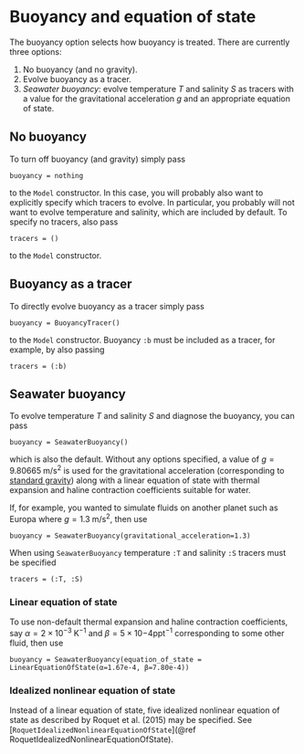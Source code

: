 # Buoyancy and equation of state
The buoyancy option selects how buoyancy is treated. There are currently three options:
1. No buoyancy (and no gravity).
2. Evolve buoyancy as a tracer.
3. _Seawater buoyancy_: evolve temperature $T$ and salinity $S$ as tracers with a value for the gravitational
   acceleration $g$ and an appropriate equation of state.

## No buoyancy
To turn off buoyancy (and gravity) simply pass
```@example
buoyancy = nothing
```
to the `Model` constructor. In this case, you will probably also want to explicitly specify which tracers to evolve.
In particular, you probably will not want to evolve temperature and salinity, which are included by default. To specify
no tracers, also pass
```@example
tracers = ()
```
to the `Model` constructor.

## Buoyancy as a tracer
To directly evolve buoyancy as a tracer simply pass
```@example
buoyancy = BuoyancyTracer()
```
to the `Model` constructor. Buoyancy `:b` must be included as a tracer, for example, by also passing
```@example
tracers = (:b)
```

## Seawater buoyancy
To evolve temperature $T$ and salinity $S$ and diagnose the buoyancy, you can pass
```@example
buoyancy = SeawaterBuoyancy()
```
which is also the default. Without any options specified, a value of $g = 9.80665 \; \text{m/s}^2$ is used for the
gravitational acceleration (corresponding to [standard gravity](https://en.wikipedia.org/wiki/Standard_gravity)) along
with a linear equation of state with thermal expansion and haline contraction coefficients suitable for water.

If, for example, you wanted to simulate fluids on another planet such as Europa where $g = 1.3 \; \text{m/s}^2$, then
use
```@example
buoyancy = SeawaterBuoyancy(gravitational_acceleration=1.3)
```

When using `SeawaterBuoyancy` temperature `:T` and salinity `:S` tracers must be specified
```@example
tracers = (:T, :S)
```

### Linear equation of state
To use non-default thermal expansion and haline contraction coefficients, say
$\alpha = 2 \times 10^{-3} \; \text{K}^{-1}$ and $\beta = 5 \times 10{-4} \text{ppt}^{-1}$ corresponding to some other
fluid, then use

```@example
buoyancy = SeawaterBuoyancy(equation_of_state = LinearEquationOfState(α=1.67e-4, β=7.80e-4))
```

### Idealized nonlinear equation of state
Instead of a linear equation of state, five idealized nonlinear equation of state as described by Roquet et al. (2015)
may be specified. See [`RoquetIdealizedNonlinearEquationOfState`](@ref RoquetIdealizedNonlinearEquationOfState).
